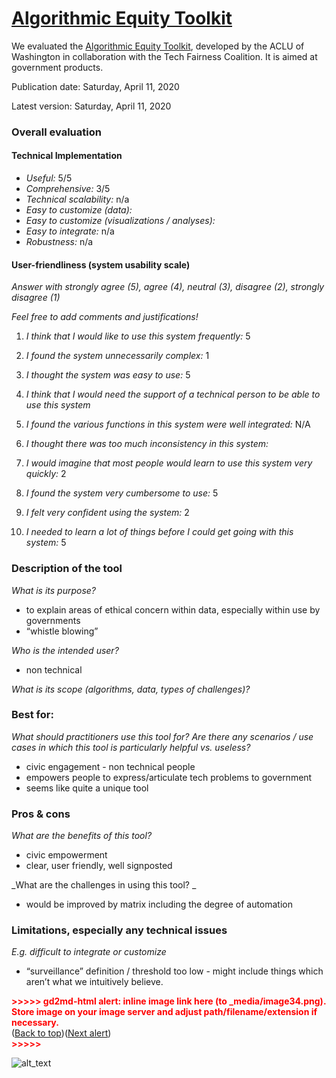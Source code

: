 # [Algorithmic Equity Toolkit](https://www.aclu-wa.org/AEKit)

We evaluated the [Algorithmic Equity Toolkit](https://www.aclu-wa.org/AEKit), developed by the ACLU of Washington in collaboration with the Tech Fairness Coalition. It is aimed at government products.

Publication date: Saturday, April 11, 2020

Latest version: Saturday, April 11, 2020

### Overall evaluation

#### Technical Implementation

- _Useful:_ 5/5
- _Comprehensive:_ 3/5
- _Technical scalability:_ n/a
- _Easy to customize (data):_
- _Easy to customize (visualizations / analyses):_
- _Easy to integrate:_ n/a
- _Robustness:_ n/a

#### User-friendliness (system usability scale)

_Answer with strongly agree (5), agree (4), neutral (3), disagree (2), strongly disagree (1)_

_Feel free to add comments and justifications!_

1. _I think that I would like to use this system frequently:_ 5

2. _I found the system unnecessarily complex:_ 1

3. _I thought the system was easy to use:_ 5

4. _I think that I would need the support of a technical person to be able to use this system_

5. _I found the various functions in this system were well integrated:_ N/A

6. _I thought there was too much inconsistency in this system:_

7. _I would imagine that most people would learn to use this system very quickly:_ 2

8. _I found the system very cumbersome to use:_ 5

9. _I felt very confident using the system:_ 2

10. _I needed to learn a lot of things before I could get going with this system:_ 5

### Description of the tool

_What is its purpose?_

- to explain areas of ethical concern within data, especially within use by governments
- “whistle blowing”

_Who is the intended user?_

- non technical

_What is its scope (algorithms, data, types of challenges)?_

### Best for:

_What should practitioners use this tool for? Are there any scenarios / use cases in which this tool is particularly helpful vs. useless?_

- civic engagement - non technical people
- empowers people to express/articulate tech problems to government
- seems like quite a unique tool

### Pros & cons

_What are the benefits of this tool?_

- civic empowerment
- clear, user friendly, well signposted

_What are the challenges in using this tool? _

- would be improved by matrix including the degree of automation

### Limitations, especially any technical issues

_E.g. difficult to integrate or customize_

- “surveillance” definition / threshold too low - might include things which aren’t what we intuitively believe.

<p id="gdcalert34" ><span style="color: red; font-weight: bold">>>>>>  gd2md-html alert: inline image link here (to _media/image34.png). Store image on your image server and adjust path/filename/extension if necessary. </span><br>(<a href="#">Back to top</a>)(<a href="#gdcalert35">Next alert</a>)<br><span style="color: red; font-weight: bold">>>>>> </span></p>

![alt_text](_media/image34.png "image_tooltip")
